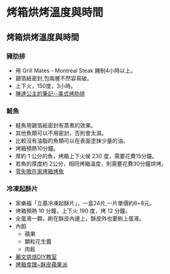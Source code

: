 # 烤箱烘烤溫度與時間

<!--more-->
## 烤箱烘烤溫度與時間

### 豬肋排
  - 用 Grill Mates - Montreal Steak  腌制4小時以上。
  - 錫箔紙密封,包兩層不然容易破。
  - 上下火，150度，3小時。
  - [琳達公主的筆記--美式烤肋排](https://lindawu122470.pixnet.net/blog/post/147980578)

### 鮭魚
  - 鮭魚用錫箔紙密封有蒸煮的效果。
  - 其他魚類可以不用密封，否則會太濕。
  - 比較沒有油脂的魚類可以在表面塗抹少量的油。
  - 烤箱預熱10分鐘。
  - 厚約 1 公分的魚，烤箱上下火侯 230 度，需要花費15分鐘。
  - 若魚的厚度約 2公分，相同烤箱溫度，則需要花費30分鐘烘烤。
  - [零失敗在家烤箱烤魚](https://tingslife.com/2019-11-recipe-oven-roast-fish/)

### 冷凍起酥片
  - 家樂福「立基冷凍起酥片」，一盒24片,一片單價約6~8元。
  - 烤箱預熱 10 分鐘，上下火 190 度，烤 12 分鐘。
  - 全蛋液一顆，刷在酥皮內邊上，酥皮外也要刷上蛋液。
  - 內餡
    + 蘋果
    + 顆粒花生醬
    + 肉鬆
  - [麗文烘焙DIY教室](https://blog.xuite.net/magic151510/twblog/120427705)
  - [烤箱食譜~酥皮蘋果派](https://redleeve.pixnet.net/blog/post/434295656)


